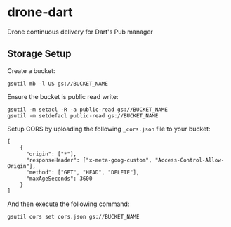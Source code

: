 drone-dart
==========

Drone continuous delivery for Dart's Pub manager



## Storage Setup

Create a bucket:

```
gsutil mb -l US gs://BUCKET_NAME
```

Ensure the bucket is public read write:

```
gsutil -m setacl -R -a public-read gs://BUCKET_NAME
gsutil -m setdefacl public-read gs://BUCKET_NAME
```

Setup CORS by uploading the following `_cors.json` file to your bucket:

```
[
    {
      "origin": ["*"],
      "responseHeader": ["x-meta-goog-custom", "Access-Control-Allow-Origin"],
      "method": ["GET", "HEAD", "DELETE"],
      "maxAgeSeconds": 3600
    }
]
```

And then execute the following command:

```
gsutil cors set cors.json gs://BUCKET_NAME
```
